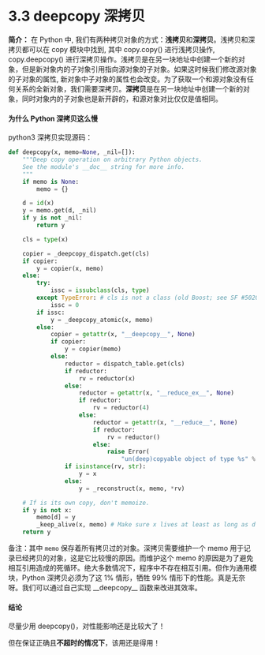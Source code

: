 # 3.3 deepcopy 深拷贝

**简介：**
在 Python 中, 我们有两种拷贝对象的方式：**浅拷贝**和**深拷贝**。浅拷贝和深拷贝都可以在 copy 模块中找到, 其中 copy.copy() 进行浅拷贝操作, copy.deepcopy() 进行深拷贝操作。浅拷贝是在另一块地址中创建一个新的对象，但是新对象内的子对象引用指向源对象的子对象。如果这时候我们修改源对象的子对象的属性, 新对象中子对象的属性也会改变。为了获取一个和源对象没有任何关系的全新对象，我们需要深拷贝。**深拷贝**是在另一块地址中创建一个新的对象，同时对象内的子对象也是新开辟的，和源对象对比仅仅是值相同。

#### 为什么 Python 深拷贝这么慢

python3 深拷贝实现源码：
```python
def deepcopy(x, memo=None, _nil=[]):
    """Deep copy operation on arbitrary Python objects.
    See the module's __doc__ string for more info.
    """
    if memo is None:
        memo = {}

    d = id(x)
    y = memo.get(d, _nil)
    if y is not _nil:
        return y

    cls = type(x)

    copier = _deepcopy_dispatch.get(cls)
    if copier:
        y = copier(x, memo)
    else:
        try:
            issc = issubclass(cls, type)
        except TypeError: # cls is not a class (old Boost; see SF #502085)
            issc = 0
        if issc:
            y = _deepcopy_atomic(x, memo)
        else:
            copier = getattr(x, "__deepcopy__", None)
            if copier:
                y = copier(memo)
            else:
                reductor = dispatch_table.get(cls)
                if reductor:
                    rv = reductor(x)
                else:
                    reductor = getattr(x, "__reduce_ex__", None)
                    if reductor:
                        rv = reductor(4)
                    else:
                        reductor = getattr(x, "__reduce__", None)
                        if reductor:
                            rv = reductor()
                        else:
                            raise Error(
                                "un(deep)copyable object of type %s" % cls)
                if isinstance(rv, str):
                    y = x
                else:
                    y = _reconstruct(x, memo, *rv)

    # If is its own copy, don't memoize.
    if y is not x:
        memo[d] = y
        _keep_alive(x, memo) # Make sure x lives at least as long as d
    return y
```

备注：其中 `memo` 保存着所有拷贝过的对象。深拷贝需要维护一个 memo 用于记录已经拷贝的对象，这是它比较慢的原因。而维护这个 memo 的原因是为了避免相互引用造成的死循环。绝大多数情况下，程序中不存在相互引用。但作为通用模块，Python 深拷贝必须为了这 1% 情形，牺牲 99% 情形下的性能。真是无奈呀。我们可以通过自己实现 \_\_deepcopy\_\_ 函数来改进其效率。

#### 结论
尽量少用 deepcopy()，对性能影响还是比较大了！

但在保证正确且**不超时的情况下**，该用还是得用！